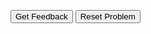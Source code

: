<div id="sortableTrash" class="sortable-code"></div> 
<div id="sortable" class="sortable-code"></div> 
<div style="clear:both;"></div> 
<p> 
    <input id="feedbackLink" value="Get Feedback" type="button" /> 
    <input id="newInstanceLink" value="Reset Problem" type="button" /> 
</p> 
<script type="text/javascript"> 
(function(){
  var initial = "def moyenne(ma_liste):\n" +
    "    # On vérifie que l&#039;argument est bien une liste.\n" +
    "    assert(isinstance(ma_liste, list)), &quot;Il n&#039;y a pas de liste !&quot;\n" +
    "    # On vérifie que la liste n&#039;est pas vide.\n" +
    "    assert(len(ma_liste) != 0), &quot;La liste est vide !&quot;\n" +
    "    # On vérifie que tous les éléments de la liste sont bien des nombres.\n" +
    "    for elem in ma_liste:\n" +
    "        assert(isinstance(elem, int) or isinstance(elem, float)), &quot;Un élément n&#039;est pas un nombre !&quot;\n" +
    "    # Le calcul de la moyenne en lui-même\n" +
    "    somme = 0\n" +
    "    for i in range(0, len(ma_liste)):\n" +
    "        somme = somme + ma_liste[i]\n" +
    "    return somme/len(ma_liste)\n" +
    "asdfadsf #distractor\n" +
    "asdfadsfadsf #distractor\n" +
    "adsfasdfadsf #distractor\n" +
    "asdfadsfasdf #distractor";
  var parsonsPuzzle = new ParsonsWidget({
    "sortableId": "sortable",
    "max_wrong_lines": 10,
    "grader": ParsonsWidget._graders.LineBasedGrader,
    "exec_limit": 2500,
    "can_indent": true,
    "x_indent": 50,
    "lang": "en",
    "trashId": "sortableTrash"
  });
  parsonsPuzzle.init(initial);
  parsonsPuzzle.shuffleLines();
  $("#newInstanceLink").click(function(event){ 
      event.preventDefault(); 
      parsonsPuzzle.shuffleLines(); 
  }); 
  $("#feedbackLink").click(function(event){ 
      event.preventDefault(); 
      parsonsPuzzle.getFeedback(); 
  }); 
})(); 
</script>
